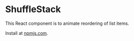 # ShuffleStack

This React component is to animate reordering of list items.

Install at [npmjs.com](https://www.npmjs.com/package/shufflestack).

